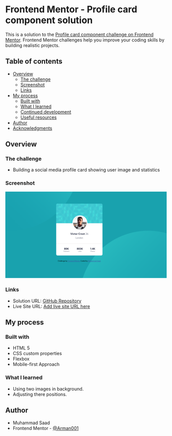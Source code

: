 # Frontend Mentor - Profile card component solution

This is a solution to the [Profile card component challenge on Frontend Mentor](https://www.frontendmentor.io/challenges/profile-card-component-cfArpWshJ). Frontend Mentor challenges help you improve your coding skills by building realistic projects. 

## Table of contents

- [Overview](#overview)
  - [The challenge](#the-challenge)
  - [Screenshot](#screenshot)
  - [Links](#links)
- [My process](#my-process)
  - [Built with](#built-with)
  - [What I learned](#what-i-learned)
  - [Continued development](#continued-development)
  - [Useful resources](#useful-resources)
- [Author](#author)
- [Acknowledgments](#acknowledgments)


## Overview

### The challenge

- Building a social media profile card showing user image and statistics


### Screenshot

![Alt text](image.png)

### Links

- Solution URL: [GitHub Repository](https://github.com/Arman001/Profile-Card-Component)
- Live Site URL: [Add live site URL here](https://your-live-site-url.com)

## My process


### Built with

- HTML 5
- CSS custom properties
- Flexbox
- Mobile-first Approach

### What I learned

- Using two images in background.
- Adjusting there positions.

## Author

- Muhammad Saad
- Frontend Mentor - [@Arman001](https://www.frontendmentor.io/profile/Arman001)
